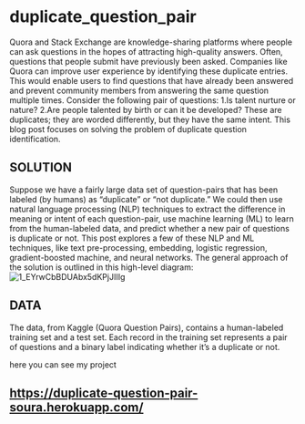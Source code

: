 # duplicate_question_pair
Quora and Stack Exchange are knowledge-sharing platforms where people can ask questions in the hopes of attracting high-quality answers. Often, questions that people submit have previously been asked. Companies like Quora can improve user experience by identifying these duplicate entries. This would enable users to find questions that have already been answered and prevent community members from answering the same question multiple times.
Consider the following pair of questions:
1.Is talent nurture or nature?
2.Are people talented by birth or can it be developed?
These are duplicates; they are worded differently, but they have the same intent. This blog post focuses on solving the problem of duplicate question identification.


## SOLUTION
Suppose we have a fairly large data set of question-pairs that has been labeled (by humans) as “duplicate” or “not duplicate.” We could then use natural language processing (NLP) techniques to extract the difference in meaning or intent of each question-pair, use machine learning (ML) to learn from the human-labeled data, and predict whether a new pair of questions is duplicate or not.
This post explores a few of these NLP and ML techniques, like text pre-processing, embedding, logistic regression, gradient-boosted machine, and neural networks. The general approach of the solution is outlined in this high-level diagram:
![1_EYrwCbBDUAbx5dKPjJIIIg](https://user-images.githubusercontent.com/90651409/158041484-c6d49713-4537-483f-96d9-dbcd01e3bd72.png)


## DATA
The data, from Kaggle (Quora Question Pairs), contains a human-labeled training set and a test set. Each record in the training set represents a pair of questions and a binary label indicating whether it’s a duplicate or not.



here you can see my project
## https://duplicate-question-pair-soura.herokuapp.com/
